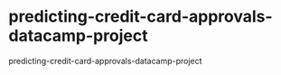 # predicting-credit-card-approvals-datacamp-project
predicting-credit-card-approvals-datacamp-project
